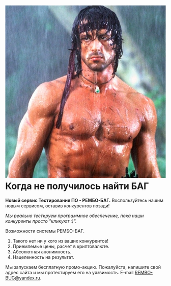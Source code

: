 # ![Фото шуточное](img/stallone-rambo-1-3.jpg) Когда не получилось найти БАГ

**Новый сервис Тестирования ПО - РЕМБО-БАГ.** Воспользуйтесь нашим новым сервисом, оставив конкурентов позади!

_Мы реально тестируем программное обеспечение, пока наши конкуренты просто "кликуют :)"._

Возможности системы РЕМБО-БАГ.
1. Такого нет ни у кого из ваших конкурентов!
2. Приемлемые цены, расчет в криптовалюте.
3. Абсолютная анонимность.
4. Нацеленность на результат.

Мы запускаем бесплатную промо-акцию. Пожалуйста, напишите свой адрес сайта и мы протестируем его на уязвимость. E-mail [REMBO-BUG@yandex.ru](mailto:REMBO-BUG@yandex.ru).